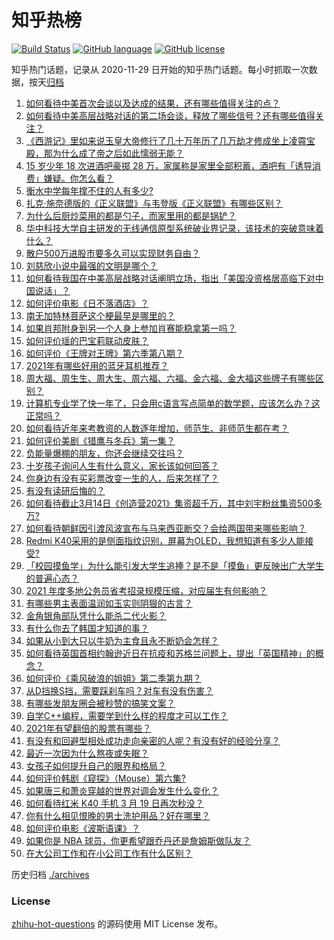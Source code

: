 # 知乎热榜
[![Build Status](https://github.com/ToWeLong/zhihu-hot-questions/workflows/CI/badge.svg)](https://github.com/ToWeLong/zhihu-hot-questions/actions)
[![GitHub language](https://img.shields.io/badge/language-golang-orange.svg)](https://golang.org/)
[![GitHub license](https://img.shields.io/github/license/ToWeLong/zhihu-hot-questions)](https://github.com/ToWeLong/zhihu-hot-questions/blob/main/LICENSE)

知乎热门话题，记录从 2020-11-29 日开始的知乎热门话题。每小时抓取一次数据，按天[归档](./archives)

<!-- BEGIN -->

1. [如何看待中美首次会谈以及达成的结果，还有哪些值得关注的点？](https://www.zhihu.com/question/450134525)
1. [如何看待中美高层战略对话的第二场会谈，释放了哪些信号？还有哪些值得关注？](https://www.zhihu.com/question/450161912)
1. [《西游记》里如来说玉皇大帝修行了几十万年历了几万劫才修成坐上凌霄宝殿，那为什么成了帝之后如此懦弱无能？](https://www.zhihu.com/question/21542039)
1. [15 岁少年 18 次进酒吧豪掷 28 万，家属称是家里全部积蓄，酒吧有「诱导消费」嫌疑。你怎么看？](https://www.zhihu.com/question/450132745)
1. [衡水中学每年撑不住的人有多少?](https://www.zhihu.com/question/398309980)
1. [扎克·施奈德版的《正义联盟》与韦登版《正义联盟》有哪些区别？](https://www.zhihu.com/question/449872864)
1. [为什么后厨炒菜用的都是勺子，而家里用的都是锅铲？](https://www.zhihu.com/question/449212284)
1. [华中科技大学自主研发的无线通信原型系统破业界记录，该技术的突破意味着什么？](https://www.zhihu.com/question/449657531)
1. [散户500万进股市要多久可以实现财务自由？](https://www.zhihu.com/question/449246881)
1. [刘慈欣小说中最强的文明是哪个？](https://www.zhihu.com/question/32076028)
1. [如何看待我国在中美高层战略对话阐明立场，指出「美国没资格居高临下对中国说话」？](https://www.zhihu.com/question/450147372)
1. [如何评价电影《日不落酒店》？](https://www.zhihu.com/question/298672503)
1. [南无加特林菩萨这个梗最早是哪里的？](https://www.zhihu.com/question/270791647)
1. [如果肖邦附身到另一个人身上参加肖赛能稳拿第一吗？](https://www.zhihu.com/question/447861925)
1. [如何评价瑶的巴宝莉联动皮肤？](https://www.zhihu.com/question/450166321)
1. [如何评价《王牌对王牌》第六季第八期？](https://www.zhihu.com/question/450207179)
1. [2021年有哪些好用的蓝牙耳机推荐？](https://www.zhihu.com/question/430697643)
1. [周大福、周生生、周大生、周六福、六福、金六福、金大福这些牌子有哪些区别？](https://www.zhihu.com/question/32209352)
1. [计算机专业学了快一年了，只会用c语言写点简单的数学题，应该怎么办？这正常吗？](https://www.zhihu.com/question/447415278)
1. [如何看待近年来考教资的人数逐年增加，师范生、非师范生都在考？](https://www.zhihu.com/question/449432760)
1. [如何评价美剧《猎鹰与冬兵》第一集？](https://www.zhihu.com/question/450185928)
1. [负能量爆棚的朋友，你还会继续交往吗？](https://www.zhihu.com/question/449072093)
1. [十岁孩子询问人生有什么意义，家长该如何回答？](https://www.zhihu.com/question/446079773)
1. [你身边有没有买彩票改变一生的人，后来怎样了？](https://www.zhihu.com/question/439449163)
1. [有没有读研后悔的？](https://www.zhihu.com/question/281915641)
1. [如何看待截止3月14日《创造营2021》集资超千万，其中刘宇粉丝集资500多万?](https://www.zhihu.com/question/449438189)
1. [如何看待朝鲜因引渡风波宣布与马来西亚断交？会给两国带来哪些影响？](https://www.zhihu.com/question/450113719)
1. [Redmi K40采用的是侧面指纹识别，屏幕为OLED，我想知道有多少人能接受?](https://www.zhihu.com/question/443824213)
1. [「校园摸鱼学」为什么能引发大学生追捧？是不是「摸鱼」更反映出广大学生的普遍心态？](https://www.zhihu.com/question/450163664)
1. [2021 年度多地公务员省考招录规模压缩，对应届生有何影响？](https://www.zhihu.com/question/450110115)
1. [有哪些男主表面温润如玉实则阴狠的古言？](https://www.zhihu.com/question/311422229)
1. [金角银角部队凭什么能杀二代火影？](https://www.zhihu.com/question/282389287)
1. [有什么你去了韩国才知道的事？](https://www.zhihu.com/question/340882059)
1. [如果从小到大只以牛奶为主食且永不断奶会怎样？](https://www.zhihu.com/question/326874718)
1. [如何看待英国首相约翰逊近日在抗疫和苏格兰问题上，提出「英国精神」的概念？](https://www.zhihu.com/question/449805657)
1. [如何评价《乘风破浪的姐姐》第二季第九期？](https://www.zhihu.com/question/450140937)
1. [从D挡换S挡，需要踩刹车吗？对车有没有伤害？](https://www.zhihu.com/question/448891451)
1. [有哪些发朋友圈会被秒赞的搞笑文案？](https://www.zhihu.com/question/448753683)
1. [自学C++编程，需要学到什么样的程度才可以工作？](https://www.zhihu.com/question/35685131)
1. [2021年有望翻倍的股票有哪些？](https://www.zhihu.com/question/449810419)
1. [有没有和回避型相处成功走向亲密的人呢？有没有好的经验分享？](https://www.zhihu.com/question/442939703)
1. [最近一次因为什么熬夜或失眠？](https://www.zhihu.com/question/449969549)
1. [女孩子如何提升自己的眼界和格局？](https://www.zhihu.com/question/443769667)
1. [如何评价韩剧《窥探》（Mouse）第六集?](https://www.zhihu.com/question/450090099)
1. [如果唐三和萧炎穿越的世界对调会发生什么变化？](https://www.zhihu.com/question/450002450)
1. [如何看待红米 K40 手机 3 月 19 日再次秒没？](https://www.zhihu.com/question/450123078)
1. [你有什么相见恨晚的男士洗护用品？好在哪里？](https://www.zhihu.com/question/27030054)
1. [如何评价电影《波斯语课》？](https://www.zhihu.com/question/441102558)
1. [如果你是 NBA 球员，你更希望跟乔丹还是詹姆斯做队友？](https://www.zhihu.com/question/445999200)
1. [在大公司工作和在小公司工作有什么区别？](https://www.zhihu.com/question/286628926)

<!-- END -->

历史归档 [./archives](./archives)


### License
[zhihu-hot-questions](https://github.com/towelong/zhihu-hot-questions) 的源码使用 MIT License 发布。